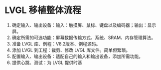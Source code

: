 # LVGL 移植整体流程

1. 确定输入、输出设备：输入：触摸屏、鼠标、键盘以及编码器；输出：显示屏。
2. 确定所需的可选功能：屏幕数据传输方式、系统、SRAM、内存管理算法。
3. 准备 LVGL 库、例程：V8.2版本、例程源码。
4. 添加 LVGL 到工程：裁剪、修改 LVGL 库文件。简单但繁琐。
5. 配置输入、输出设备：适配自己的输入和输出设备，添加所需功能。
6. 提供心跳、测试：为 LVGL 提供时基
